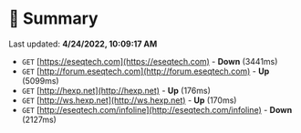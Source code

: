 # 📖 Summary
Last updated: **4/24/2022, 10:09:17 AM**

- `GET` [https://eseqtech.com](https://eseqtech.com) - **Down** (3441ms)
- `GET` [http://forum.eseqtech.com](http://forum.eseqtech.com) - **Up** (5099ms)
- `GET` [http://hexp.net](http://hexp.net) - **Up** (176ms)
- `GET` [http://ws.hexp.net](http://ws.hexp.net) - **Up** (170ms)
- `GET` [http://eseqtech.com/infoline](http://eseqtech.com/infoline) - **Down** (2127ms)
